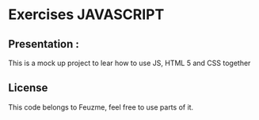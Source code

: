 # Exercises JAVASCRIPT
## Presentation :
This is a mock up project to lear how to use JS, HTML 5 and CSS together
## License
This code belongs to Feuzme, feel free to use parts of it.